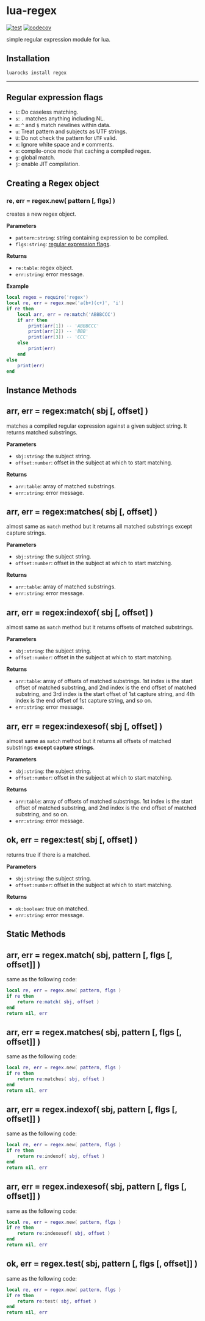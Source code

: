# lua-regex

[![test](https://github.com/mah0x211/lua-regex/actions/workflows/test.yml/badge.svg)](https://github.com/mah0x211/lua-regex/actions/workflows/test.yml)
[![codecov](https://codecov.io/gh/mah0x211/lua-regex/branch/master/graph/badge.svg)](https://codecov.io/gh/mah0x211/lua-regex)


simple regular expression module for lua.


## Installation

```sh
luarocks install regex
```

***


## Regular expression flags

- `i`: Do caseless matching.
- `s`: `.` matches anything including NL.
- `m`: `^` and `$` match newlines within data.
- `u`: Treat pattern and subjects as UTF strings.
- `U`: Do not check the pattern for `UTF` valid.
- `x`: Ignore white space and `#` comments.
- `o`: compile-once mode that caching a compiled regex.
- `g`: global match.
- `j`: enable JIT compilation.


## Creating a Regex object

### re, err = regex.new( pattern [, flgs] )

creates a new regex object.

**Parameters**

- `pattern:string`: string containing expression to be compiled.
- `flgs:string`: [regular expression flags](#regular-expression-flags).

**Returns**

- `re:table`: regex object.
- `err:string`: error message.

**Example**

```lua
local regex = require('regex')
local re, err = regex.new('a(b+)(c+)', 'i')
if re then
    local arr, err = re:match('ABBBCCC')
    if arr then
        print(arr[1]) -- 'ABBBCCC'
        print(arr[2]) -- 'BBB'
        print(arr[3]) -- 'CCC'
    else
        print(err)
    end
else
    print(err)
end
```


## Instance Methods


## arr, err = regex:match( sbj [, offset] )

matches a compiled regular expression against a given subject string. It returns matched substrings.

**Parameters**

- `sbj:string`: the subject string.
- `offset:number`: offset in the subject at which to start matching.

**Returns**

- `arr:table`: array of matched substrings.
- `err:string`: error message.


## arr, err = regex:matches( sbj [, offset] )

almost same as `match` method but it returns all matched substrings except capture strings.

**Parameters**

- `sbj:string`: the subject string.
- `offset:number`: offset in the subject at which to start matching.

**Returns**

- `arr:table`: array of matched substrings.
- `err:string`: error message.


## arr, err = regex:indexof( sbj [, offset] )

almost same as `match` method but it returns offsets of matched substrings.

**Parameters**

- `sbj:string`: the subject string.
- `offset:number`: offset in the subject at which to start matching.

**Returns**

- `arr:table`: array of offsets of matched substrings. 1st index is the start offset of matched substring, and 2nd index is the end offset of matched substring, and 3rd index is the start offset of 1st capture string, and 4th index is the end offset of 1st capture string, and so on.
- `err:string`: error message.


## arr, err = regex:indexesof( sbj [, offset] )

almost same as `match` method but it returns all offsets of matched substrings **except capture strings**.

**Parameters**

- `sbj:string`: the subject string.
- `offset:number`: offset in the subject at which to start matching.

**Returns**

- `arr:table`: array of offsets of matched substrings. 1st index is the start offset of matched substring, and 2nd index is the end offset of matched substring, and so on.
- `err:string`: error message.


## ok, err = regex:test( sbj [, offset] )

returns true if there is a matched.

**Parameters**

- `sbj:string`: the subject string.
- `offset:number`: offset in the subject at which to start matching.

**Returns**

- `ok:boolean`: true on matched.
- `err:string`: error message.



## Static Methods


## arr, err = regex.match( sbj, pattern [, flgs [, offset]] )

same as the following code:

```lua
local re, err = regex.new( pattern, flgs )
if re then
    return re:match( sbj, offset )
end
return nil, err
```


## arr, err = regex.matches( sbj, pattern [, flgs [, offset]] )

same as the following code:

```lua
local re, err = regex.new( pattern, flgs )
if re then
    return re:matches( sbj, offset )
end
return nil, err
```


## arr, err = regex.indexof( sbj, pattern [, flgs [, offset]] )

same as the following code:

```lua
local re, err = regex.new( pattern, flgs )
if re then
    return re:indexof( sbj, offset )
end
return nil, err
```


## arr, err = regex.indexesof( sbj, pattern [, flgs [, offset]] )

same as the following code:

```lua
local re, err = regex.new( pattern, flgs )
if re then
    return re:indexesof( sbj, offset )
end
return nil, err
```


## ok, err = regex.test( sbj, pattern [, flgs [, offset]] )

same as the following code:

```lua
local re, err = regex.new( pattern, flgs )
if re then
    return re:test( sbj, offset )
end
return nil, err
```

